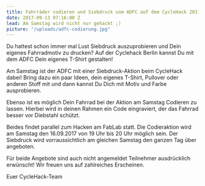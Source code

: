 ```yaml
---
title: Fahrräder codieren und Siebdruck vom ADFC auf dem CycleHack 2017!
date: 2017-09-13 07:16:00 Z
lead: Am Samstag wird nicht nur gehackt ;)
picture: "/uploads/adfc-codierung.jpg"
---
```


Du hattest schon immer mal Lust Siebdruck auszuprobieren und Dein eigenes Fahrradmotiv zu drucken? Auf der Cyclehack Berlin kannst Du mit dem ADFC Dein eigenes T-Shirt gestalten!

Am Samstag ist der ADFC mit einer Siebdruck-Aktion beim CycleHack dabei! Bring dazu ein paar Ideen, dein eigenes T-Shirt, Pullover oder anderen Stoff mit und dann kannst Du Dich mit Motiv und Farbe ausprobieren.

Ebenso ist es möglich Dein Fahrrad bei der Aktion am Samstag Codieren zu lassen. Hierbei wird in deinen Rahmen ein Code eingraviert, der das Fahrrad besser vor Diebstahl schützt.

Beides findet parallel zum Hacken am FabLab statt. Die Codieraktion wird am Samstag den 16.09.2017 von 19 Uhr bis 20 Uhr möglich sein. Der Siebdruck wird vorraussichtlich am gleichen Samstag den ganzen Tag über angeboten.

Für beide Angebote sind auch nicht angemeldet Teilnehmer ausdrücklich erwünscht! Wir freuen uns auf zahlreiches Erscheinen.

Euer CycleHack-Team